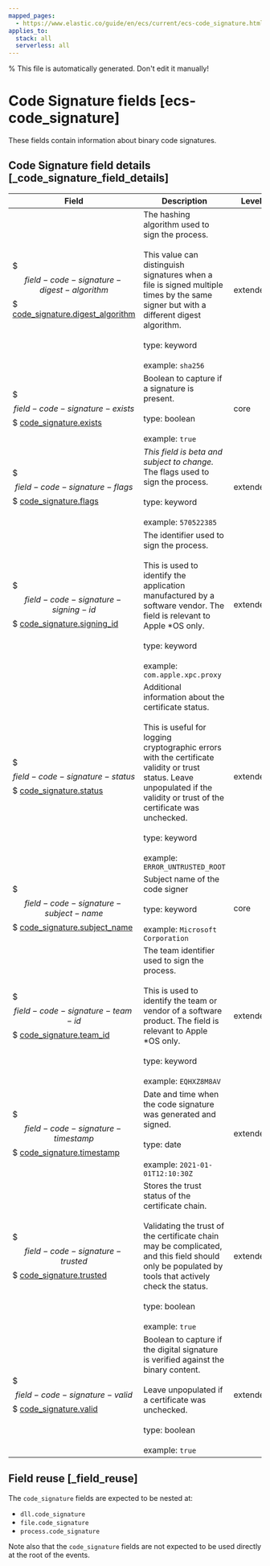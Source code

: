 ```yaml
---
mapped_pages:
  - https://www.elastic.co/guide/en/ecs/current/ecs-code_signature.html
applies_to:
  stack: all
  serverless: all
---
```

% This file is automatically generated. Don't edit it manually!

# Code Signature fields [ecs-code_signature]

These fields contain information about binary code signatures.

## Code Signature field details [_code_signature_field_details]

| Field | Description | Level |
| --- | --- | --- |
| $$$field-code-signature-digest-algorithm$$$ [code_signature.digest_algorithm](#field-code-signature-digest-algorithm) | The hashing algorithm used to sign the process.<br><br>This value can distinguish signatures when a file is signed multiple times by the same signer but with a different digest algorithm.<br><br>type: keyword<br><br>example: `sha256` | extended |
| $$$field-code-signature-exists$$$ [code_signature.exists](#field-code-signature-exists) | Boolean to capture if a signature is present.<br><br>type: boolean<br><br>example: `true` | core |
| $$$field-code-signature-flags$$$ [code_signature.flags](#field-code-signature-flags) | _This field is beta and subject to change._ The flags used to sign the process.<br><br>type: keyword<br><br>example: `570522385` | extended |
| $$$field-code-signature-signing-id$$$ [code_signature.signing_id](#field-code-signature-signing-id) | The identifier used to sign the process.<br><br>This is used to identify the application manufactured by a software vendor. The field is relevant to Apple *OS only.<br><br>type: keyword<br><br>example: `com.apple.xpc.proxy` | extended |
| $$$field-code-signature-status$$$ [code_signature.status](#field-code-signature-status) | Additional information about the certificate status.<br><br>This is useful for logging cryptographic errors with the certificate validity or trust status. Leave unpopulated if the validity or trust of the certificate was unchecked.<br><br>type: keyword<br><br>example: `ERROR_UNTRUSTED_ROOT` | extended |
| $$$field-code-signature-subject-name$$$ [code_signature.subject_name](#field-code-signature-subject-name) | Subject name of the code signer<br><br>type: keyword<br><br>example: `Microsoft Corporation` | core |
| $$$field-code-signature-team-id$$$ [code_signature.team_id](#field-code-signature-team-id) | The team identifier used to sign the process.<br><br>This is used to identify the team or vendor of a software product. The field is relevant to Apple *OS only.<br><br>type: keyword<br><br>example: `EQHXZ8M8AV` | extended |
| $$$field-code-signature-timestamp$$$ [code_signature.timestamp](#field-code-signature-timestamp) | Date and time when the code signature was generated and signed.<br><br>type: date<br><br>example: `2021-01-01T12:10:30Z` | extended |
| $$$field-code-signature-trusted$$$ [code_signature.trusted](#field-code-signature-trusted) | Stores the trust status of the certificate chain.<br><br>Validating the trust of the certificate chain may be complicated, and this field should only be populated by tools that actively check the status.<br><br>type: boolean<br><br>example: `true` | extended |
| $$$field-code-signature-valid$$$ [code_signature.valid](#field-code-signature-valid) | Boolean to capture if the digital signature is verified against the binary content.<br><br>Leave unpopulated if a certificate was unchecked.<br><br>type: boolean<br><br>example: `true` | extended |

## Field reuse [_field_reuse]

The `code_signature` fields are expected to be nested at:

* `dll.code_signature`
* `file.code_signature`
* `process.code_signature`

Note also that the `code_signature` fields are not expected to be used directly at the root of the events.
